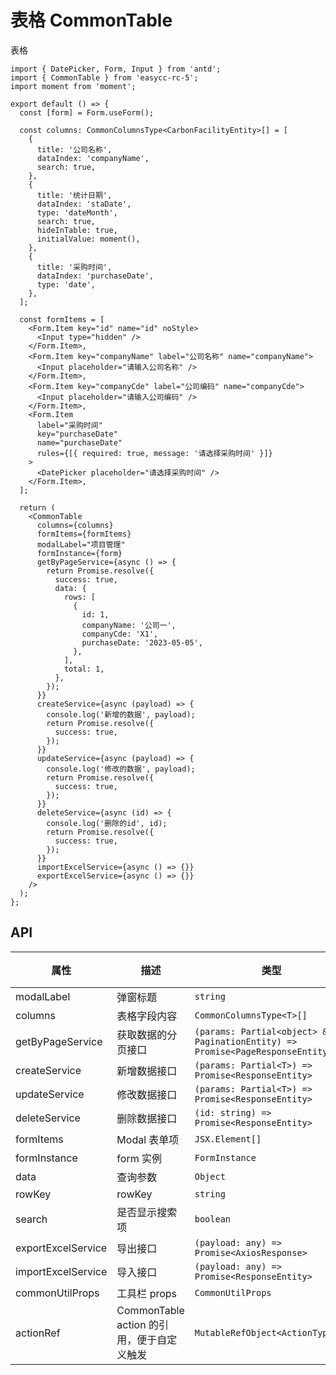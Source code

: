 # 表格 CommonTable

表格

```tsx
import { DatePicker, Form, Input } from 'antd';
import { CommonTable } from 'easycc-rc-5';
import moment from 'moment';

export default () => {
  const [form] = Form.useForm();

  const columns: CommonColumnsType<CarbonFacilityEntity>[] = [
    {
      title: '公司名称',
      dataIndex: 'companyName',
      search: true,
    },
    {
      title: '统计日期',
      dataIndex: 'staDate',
      type: 'dateMonth',
      search: true,
      hideInTable: true,
      initialValue: moment(),
    },
    {
      title: '采购时间',
      dataIndex: 'purchaseDate',
      type: 'date',
    },
  ];

  const formItems = [
    <Form.Item key="id" name="id" noStyle>
      <Input type="hidden" />
    </Form.Item>,
    <Form.Item key="companyName" label="公司名称" name="companyName">
      <Input placeholder="请输入公司名称" />
    </Form.Item>,
    <Form.Item key="companyCde" label="公司编码" name="companyCde">
      <Input placeholder="请输入公司编码" />
    </Form.Item>,
    <Form.Item
      label="采购时间"
      key="purchaseDate"
      name="purchaseDate"
      rules={[{ required: true, message: '请选择采购时间' }]}
    >
      <DatePicker placeholder="请选择采购时间" />
    </Form.Item>,
  ];

  return (
    <CommonTable
      columns={columns}
      formItems={formItems}
      modalLabel="项目管理"
      formInstance={form}
      getByPageService={async () => {
        return Promise.resolve({
          success: true,
          data: {
            rows: [
              {
                id: 1,
                companyName: '公司一',
                companyCde: 'X1',
                purchaseDate: '2023-05-05',
              },
            ],
            total: 1,
          },
        });
      }}
      createService={async (payload) => {
        console.log('新增的数据', payload);
        return Promise.resolve({
          success: true,
        });
      }}
      updateService={async (payload) => {
        console.log('修改的数据', payload);
        return Promise.resolve({
          success: true,
        });
      }}
      deleteService={async (id) => {
        console.log('删除的id', id);
        return Promise.resolve({
          success: true,
        });
      }}
      importExcelService={async () => {}}
      exportExcelService={async () => {}}
    />
  );
};
```

## API

| 属性               | 描述                                      | 类型                                                                             | 默认值 |
| ------------------ | ----------------------------------------- | -------------------------------------------------------------------------------- | ------ |
| modalLabel         | 弹窗标题                                  | `string`                                                                         | ---    |
| columns            | 表格字段内容                              | `CommonColumnsType<T>[]`                                                         | ---    |
| getByPageService   | 获取数据的分页接口                        | `(params: Partial<object> & PaginationEntity) => Promise<PageResponseEntity<T>>` | ---    |
| createService      | 新增数据接口                              | `(params: Partial<T>) => Promise<ResponseEntity>`                                | ---    |
| updateService      | 修改数据接口                              | `(params: Partial<T>) => Promise<ResponseEntity>`                                | ---    |
| deleteService      | 删除数据接口                              | `(id: string) => Promise<ResponseEntity>`                                        | ---    |
| formItems          | Modal 表单项                              | `JSX.Element[]`                                                                  | ---    |
| formInstance       | form 实例                                 | `FormInstance`                                                                   | ---    |
| data               | 查询参数                                  | `Object`                                                                         | ---    |
| rowKey             | rowKey                                    | `string`                                                                         | `id`   |
| search             | 是否显示搜索项                            | `boolean`                                                                        | `true` |
| exportExcelService | 导出接口                                  | `(payload: any) => Promise<AxiosResponse>`                                       | ---    |
| importExcelService | 导入接口                                  | `(payload: any) => Promise<ResponseEntity>`                                      | ---    |
| commonUtilProps    | 工具栏 props                              | `CommonUtilProps`                                                                | ---    |
| actionRef          | CommonTable action 的引用，便于自定义触发 | `MutableRefObject<ActionType>`                                                   | ---    |
